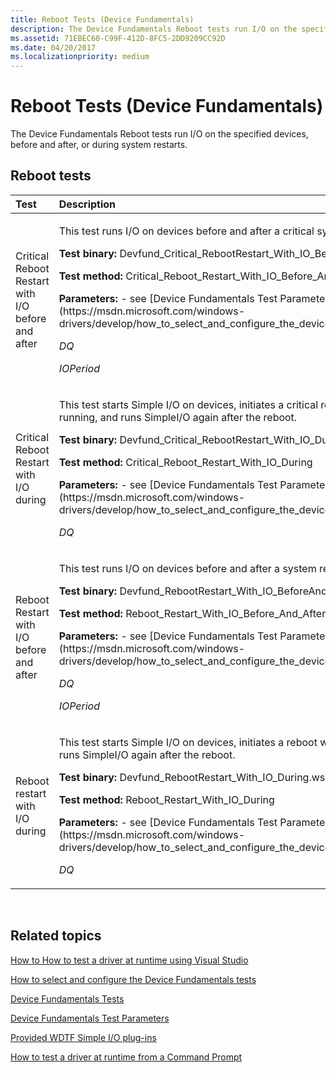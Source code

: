 ```yaml
---
title: Reboot Tests (Device Fundamentals)
description: The Device Fundamentals Reboot tests run I/O on the specified devices, before and after, or during system restarts.
ms.assetid: 71EBEC60-C99F-412D-8FC5-2DD9209CC92D
ms.date: 04/20/2017
ms.localizationpriority: medium
---
```


# Reboot Tests (Device Fundamentals)


The Device Fundamentals Reboot tests run I/O on the specified devices, before and after, or during system restarts.

## <span id="reboot_tests"></span><span id="REBOOT_TESTS"></span>Reboot tests


<table>
<colgroup>
<col width="50%" />
<col width="50%" />
</colgroup>
<thead>
<tr class="header">
<th align="left">Test</th>
<th align="left">Description</th>
</tr>
</thead>
<tbody>
<tr class="odd">
<td align="left"><p><span id="Critical_Reboot_Restart_with_I_O_before_and_after"></span><span id="critical_reboot_restart_with_i_o_before_and_after"></span><span id="CRITICAL_REBOOT_RESTART_WITH_I_O_BEFORE_AND_AFTER"></span>Critical Reboot Restart with I/O before and after</p></td>
<td align="left"><p>This test runs I/O on devices before and after a critical system reboot.</p>
<p><strong>Test binary:</strong> Devfund_Critical_RebootRestart_With_IO_BeforeAndAfter.wsc</p>
<p><strong>Test method:</strong> Critical_Reboot_Restart_With_IO_Before_And_After</p>
<p><strong>Parameters:</strong> - see [Device Fundamentals Test Parameters](https://msdn.microsoft.com/windows-drivers/develop/how_to_select_and_configure_the_device_fundamental_tests)</p>
<p><em>DQ</em></p>
<p><em>IOPeriod</em></p></td>
</tr>
<tr class="even">
<td align="left"><p><span id="Critical_Reboot_Restart_with_I_O_during"></span><span id="critical_reboot_restart_with_i_o_during"></span><span id="CRITICAL_REBOOT_RESTART_WITH_I_O_DURING"></span>Critical Reboot Restart with I/O during</p></td>
<td align="left"><p>This test starts Simple I/O on devices, initiates a critical reboot with I/O running, and runs SimpleI/O again after the reboot.</p>
<p><strong>Test binary:</strong> Devfund_Critical_RebootRestart_With_IO_During.wsc</p>
<p><strong>Test method:</strong> Critical_Reboot_Restart_With_IO_During</p>
<p><strong>Parameters:</strong> - see [Device Fundamentals Test Parameters](https://msdn.microsoft.com/windows-drivers/develop/how_to_select_and_configure_the_device_fundamental_tests)</p>
<p><em>DQ</em></p></td>
</tr>
<tr class="odd">
<td align="left"><p><span id="Reboot_Restart_with_I_O_before_and_after"></span><span id="reboot_restart_with_i_o_before_and_after"></span><span id="REBOOT_RESTART_WITH_I_O_BEFORE_AND_AFTER"></span>Reboot Restart with I/O before and after</p></td>
<td align="left"><p>This test runs I/O on devices before and after a system reboot.</p>
<p><strong>Test binary:</strong> Devfund_RebootRestart_With_IO_BeforeAndAfter.wsc</p>
<p><strong>Test method:</strong> Reboot_Restart_With_IO_Before_And_After</p>
<p><strong>Parameters:</strong> - see [Device Fundamentals Test Parameters](https://msdn.microsoft.com/windows-drivers/develop/how_to_select_and_configure_the_device_fundamental_tests)</p>
<p><em>DQ</em></p>
<p><em>IOPeriod</em></p></td>
</tr>
<tr class="even">
<td align="left"><p><span id="Reboot_restart_with_I_O_during"></span><span id="reboot_restart_with_i_o_during"></span><span id="REBOOT_RESTART_WITH_I_O_DURING"></span>Reboot restart with I/O during</p></td>
<td align="left"><p>This test starts Simple I/O on devices, initiates a reboot with I/O running, and runs SimpleI/O again after the reboot.</p>
<p><strong>Test binary:</strong> Devfund_RebootRestart_With_IO_During.wsc</p>
<p><strong>Test method:</strong> Reboot_Restart_With_IO_During</p>
<p><strong>Parameters:</strong> - see [Device Fundamentals Test Parameters](https://msdn.microsoft.com/windows-drivers/develop/how_to_select_and_configure_the_device_fundamental_tests)</p>
<p><em>DQ</em></p></td>
</tr>
</tbody>
</table>

 

## <span id="related_topics"></span>Related topics


[How to How to test a driver at runtime using Visual Studio](https://msdn.microsoft.com/windows-drivers/develop/testing_a_driver_at_runtime)

[How to select and configure the Device Fundamentals tests](https://msdn.microsoft.com/windows-drivers/develop/how_to_select_and_configure_the_device_fundamental_tests)

[Device Fundamentals Tests](device-fundamentals-tests.md)

[Device Fundamentals Test Parameters](https://msdn.microsoft.com/windows-drivers/develop/how_to_select_and_configure_the_device_fundamental_tests)

[Provided WDTF Simple I/O plug-ins](https://msdn.microsoft.com/library/windows/hardware/hh781398)

[How to test a driver at runtime from a Command Prompt](https://msdn.microsoft.com/windows-drivers/develop/how_to_test_a_driver_at_runtime_from_a_command_prompt)

 

 






